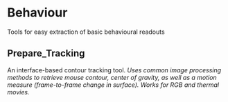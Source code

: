 # Behaviour
Tools for easy extraction of basic behavioural readouts

## Prepare_Tracking
An interface-based contour tracking tool. 
*Uses common image processing methods to retrieve mouse contour, center of
gravity, as well as a motion measure (frame-to-frame change in surface).
Works for RGB and thermal movies.*

      
